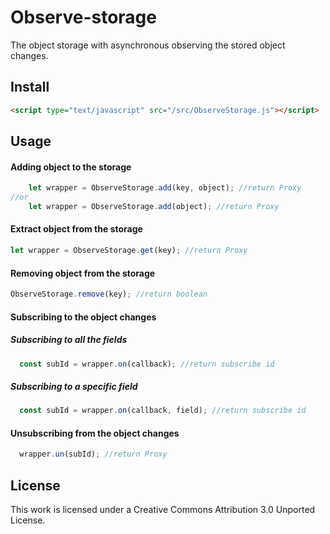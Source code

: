 # Observe-storage
The object storage with asynchronous observing the stored object changes.

## Install
```HTML
<script type="text/javascript" src="/src/ObserveStorage.js"></script>
```
## Usage

#### Adding object to the storage
```Javascript
    let wrapper = ObserveStorage.add(key, object); //return Proxy
//or
    let wrapper = ObserveStorage.add(object); //return Proxy
```
    
#### Extract object from the storage
```Javascript
let wrapper = ObserveStorage.get(key); //return Proxy
```

#### Removing object from the storage
```Javascript
ObserveStorage.remove(key); //return boolean
```

#### Subscribing to the object changes
##### Subscribing to all the fields
```Javascript
  const subId = wrapper.on(callback); //return subscribe id
```
##### Subscribing to a specific field
```Javascript
  const subId = wrapper.on(callback, field); //return subscribe id
```

#### Unsubscribing from the object changes
```Javascript
  wrapper.un(subId); //return Proxy
```

## License
  This work is licensed under a Creative Commons Attribution 3.0 Unported License.
